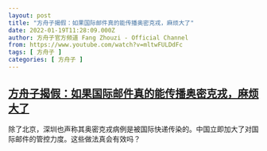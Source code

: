 ```yaml
---
layout: post
title: "方舟子揭假：如果国际邮件真的能传播奥密克戎，麻烦大了"
date: 2022-01-19T11:28:09.000Z
author: 方舟子官方频道 Fang Zhouzi - Official Channel
from: https://www.youtube.com/watch?v=mltwFULDdFc
tags: [ 方舟子 ]
categories: [ 方舟子 ]
---
```

<!--1642591689000-->
[方舟子揭假：如果国际邮件真的能传播奥密克戎，麻烦大了](https://www.youtube.com/watch?v=mltwFULDdFc)
------

<div>
除了北京，深圳也声称其奥密克戎病例是被国际快递传染的。中国立即加大了对国际邮件的管控力度。这些做法真会有效吗？
</div>
